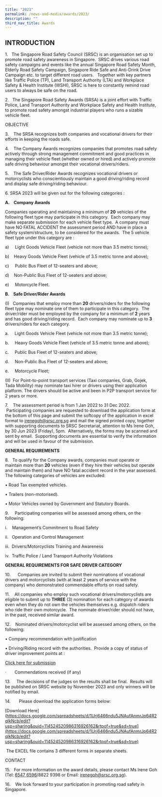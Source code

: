 ```yaml
---
title: "2023"
permalink: /news-and-media/awards/2023/
description: ""
third_nav_title: Awards
---
```

## **INTRODUCTION**

1\.   The Singapore Road Safety Council (SRSC) is an organisation set up to promote road safety awareness in Singapore.  SRSC drives various road safety campaigns and events like the annual Singapore Road Safety Month, Elderly Road Safety Campaign, Singapore Ride Safe and Anti-Drink Drive Campaign etc. to target different road users.   Together with key partners like Traffic Police (TP), Land Transport Authority (LTA) and Workplace Safety & Health Institute (WSHI), SRSC is here to constantly remind road users to always be safe on the road.

2.   The Singapore Road Safety Awards (SRSA) is a joint effort with Traffic Police, Land Transport Authority and Workplace Safety and Health Institute, to promote road safety amongst industrial players who runs a sizable vehicle fleet. 

OBJECTIVE

3\.    The SRSA recognizes both companies and vocational drivers for their efforts in keeping the roads safe.

4.    The Company Awards recognizes companies that promotes road safety actively through strong management commitment and good practices in managing their vehicle fleet (whether owned or hired) and actively promote safe driving behaviour amongst their vocational drivers/riders.

5\.    The Safe Driver/Rider Awards recognizes vocational drivers or motorcyclists who conscientiously maintain a good driving/riding record and display safe driving/riding behaviour.

6\. SRSA 2023 will be given out for the following categories :

**A.    Company Awards**

Companies operating and maintaining a minimum of **20** vehicles of the following fleet type may participate in this category.  Each company may make separate submission for each vehicle fleet type.  A company must have NO FATAL ACCIDENT the assessment period AND have in place a safety system/structure, to be considered for the awards.  The 5 vehicle fleet type under this category are :

a)     Light Goods Vehicle Fleet (vehicle not more than 3.5 metric tonne);

b)    Heavy Goods Vehicle Fleet (vehicle of 3.5 metric tonne and above);

c)     Public Bus Fleet of 12-seaters and above;

d)    Non-Public Bus Fleet of 12-seaters and above;

e)     Motorcycle Fleet.

**B.    Safe Driver/Rider Awards**

(I)   Companies that employ more than **20** drivers/riders for the following fleet type may nominate one of them to participate in this category.  The driver/rider must be employed by the company for a minimum of **2** years and has good driving/riding record.  Each company may nominate up to **3** drivers/riders for each category.

a.     Light Goods Vehicle Fleet (vehicle not more than 3.5 metric tonne);

b.     Heavy Goods Vehicle Fleet (vehicle of 3.5 metric tonne and above);

c.     Public Bus Fleet of 12-seaters and above;

d.     Non-Public Bus Fleet of 12-seaters and above;

e.     Motorcycle Fleet;

(II)  For Point-to-point transport services (Taxi companies, Grab, Gojek, Tada Mobility) may nominate taxi hirer or drivers using their application platform. The drivers should be active and been in P2P transport service for 2 years or more.

7.    The assessment period is from 1 Jan 2022 to 31 Dec 2022.  Participating companies are requested to download the application form at the bottom of this page and submit the softcopy of the application in excel format to [irenegoh@srsc.org.sg](mailto:irenegoh@srsc.org.sg) and mail the signed printed copy, together with supporting documents to SRSC Secretariat, attention to Ms Irene Goh, by 30 Jun 2023 (Friday), 5pm.  Alternatively, the forms may be scanned and sent by email.  Supporting documents are essential to verify the information and will be used in favour of the submission.

**GENERAL REQUIREMENTS**

8\.   To qualify for the Company awards, companies must operate or maintain more than **20** vehicles (even if they hire their vehicles but operate and maintain them) and have NO fatal accident record in the year assessed. The following categories of vehicles are excluded:

• Road Tax exempted vehicles.

• Trailers (non-motorised).

• Motor Vehicles owned by Government and Statutory Boards.

9\.     Participating companies will be assessed among others, on the following:

i.    Management’s Commitment to Road Safety

ii.   Operation and Control Management

iii.  Drivers/Motorcyclists Training and Awareness

iv.  Traffic Police / Land Transport Authority Violations

**GENERAL REQUIREMENTS FOR SAFE DRIVER CATEGORY**

10\.      Companies are invited to submit their nominations of vocational drivers and motorcyclists (with at least 2 years of service with the company) who demonstrated commendable efforts on road safety.

11.    All companies who employ such vocational drivers/motorcyclists are eligible to submit up to **THREE** (3) nomination for each category of awards even when they do not own the vehicles themselves e.g. dispatch riders who ride their own motorcycle.  The nominate driver/rider should not have, in the past, received similar award.

12\.    Nominated drivers/motorcyclist will be assessed among others, on the following:

• Company recommendation with justification

• Driving/Riding record with the authorities.  Provide a copy of status of driver improvement points at : 

[Click here for submission](https://eservices.police.gov.sg/content/policehubhome/homepage/enquiry/status-of-driver-improvement-points.html)



·       Commendations received (if any)

13\.     The decisions of the judges on the results shall be final.  Results will be published on SRSC website by November 2023 and only winners will be notified by email.

14.       Please download the application forms below:

[Download Here](https://docs.google.com/spreadsheets/d/1Urj6466ndu5JNAufAnmrJp64R2qlkNcb/edit?usp=sharing&ouid=114524520986316926162&rtpof=true&sd=true](https://docs.google.com/spreadsheets/d/1Urj6466ndu5JNAufAnmrJp64R2qlkNcb/edit?usp=sharing&ouid=114524520986316926162&rtpof=true&sd=true)

 The EXCEL file contains 3 different forms in separate sheets.

CONTACT

15\.   For more information on the award details, please contact Ms Irene Goh  (Tel: [6547 6596](tel:65476596)/8822 9398 or Email: [irenegoh@srsc.org.sg](mailto:irenegoh@srsc.org.sg)).

16.    We look forward to your participation in promoting road safety in Singapore.